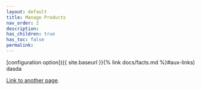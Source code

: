```yaml
---
layout: default
title: Manage Products
nav_order: 2
description:
has_children: true
has_toc: false
permalink:
---
```


[configuration option]({{ site.baseurl }}{% link docs/facts.md %}#aux-links)
dasda

[Link to another page](another-page).

